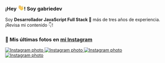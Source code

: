 <h3>¡Hey <img src="https://raw.githubusercontent.com/ABSphreak/ABSphreak/master/gifs/Hi.gif" width="20px" decondig="async">! Soy gabriedev</h3>

<p>Soy <strong>Desarrollador JavaScript Full Stack 🚀</strong> más de tres años de experiencia.<br />¡Revisa mi contenido 👇!</p>

### 📸 Mis últimas fotos en [mi Instagram](https://instagram.com/gabrie.dev)


<a href='https://instagram.com/p/C1UpuSGLQiG' target='_blank'>
  <img width='20%' src='https://instagram.fstn2-1.fna.fbcdn.net/v/t51.2885-15/412513918_1325803934584302_4400498733289087214_n.jpg?stp=dst-jpg_e15&_nc_ht=instagram.fstn2-1.fna.fbcdn.net&_nc_cat=106&_nc_ohc=mnyIEx-v9JAAX8qQsR6&edm=APU89FABAAAA&ccb=7-5&oh=00_AfAnyfVMzYg8AKXHJuW56JIISLozTRqNei0z4EhbKw2mDw&oe=65DAFA00&_nc_sid=bc0c2c' alt='Instagram photo' />
</a>
<a href='https://instagram.com/p/CzMY3lzxgmx' target='_blank'>
  <img width='20%' src='https://instagram.fstn2-1.fna.fbcdn.net/v/t51.2885-15/398916226_819142863293745_2426123683154743297_n.webp?stp=dst-jpg_e35&_nc_ht=instagram.fstn2-1.fna.fbcdn.net&_nc_cat=109&_nc_ohc=jUb1VJfWu8wAX_Y7adp&edm=APU89FABAAAA&ccb=7-5&oh=00_AfBa4jmG5WFGBLGUR9Gbh6OG1jPxMNOg0CIs7pXitOnUNg&oe=65DB8929&_nc_sid=bc0c2c' alt='Instagram photo' />
</a>
<a href='https://instagram.com/p/CygbQv4uqxM' target='_blank'>
  <img width='20%' src='https://instagram.fstn2-1.fna.fbcdn.net/v/t51.2885-15/391525959_236593062741789_5868561716480810596_n.webp?stp=dst-jpg_e35&_nc_ht=instagram.fstn2-1.fna.fbcdn.net&_nc_cat=109&_nc_ohc=MKfIQv1UYrcAX-QX4RR&edm=APU89FABAAAA&ccb=7-5&oh=00_AfCfhLWCrPnwRCSuHYwgFfnCxM3XHr9VJTJncZL2xnwjgQ&oe=65DB95E5&_nc_sid=bc0c2c' alt='Instagram photo' />
</a>
<a href='https://instagram.com/p/CxTmOF6vN8M' target='_blank'>
  <img width='20%' src='https://instagram.fstn2-1.fna.fbcdn.net/v/t51.2885-15/378565944_323878180141713_8920720304536029091_n.jpg?stp=dst-jpg_e15&_nc_ht=instagram.fstn2-1.fna.fbcdn.net&_nc_cat=109&_nc_ohc=JUnLkqOInfkAX_AN5k7&edm=APU89FABAAAA&ccb=7-5&oh=00_AfDs6ri1VVj4W_ZvwpGL6BI5dSd0_2YnB7Z2Ly18fqmSjA&oe=65DC8258&_nc_sid=bc0c2c' alt='Instagram photo' />
</a>
